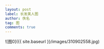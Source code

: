 ```yaml
---
layout: post
label: 长发美人图
author: 佚名
tag: 图
comments: true
---
```


![图0]({{ site.baseurl }}/images/310902558.jpg)
